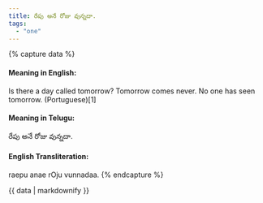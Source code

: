 ```yaml
---
title: రేపు అనే రోజు వున్నదా.
tags:
  - "one"
---
```


{% capture data %}
#### Meaning in English:
Is there a day called tomorrow?
Tomorrow comes never.
No one has seen tomorrow. (Portuguese)[1]

#### Meaning in Telugu:
రేపు అనే రోజు వున్నదా.

#### English Transliteration:
raepu anae rOju vunnadaa.
{% endcapture %}

<div class="notice">{{ data | markdownify }}</div>

